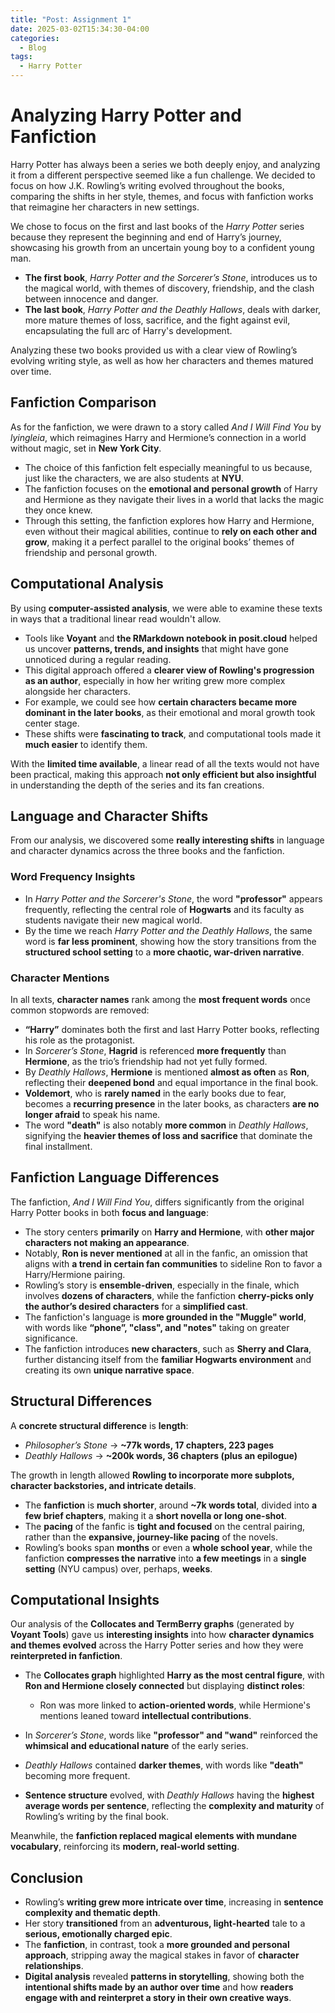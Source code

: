 ```yaml
---
title: "Post: Assignment 1"
date: 2025-03-02T15:34:30-04:00
categories:
  - Blog
tags:
  - Harry Potter
---
```


# Analyzing Harry Potter and Fanfiction

Harry Potter has always been a series we both deeply enjoy, and analyzing it from a different perspective seemed like a fun challenge. We decided to focus on how J.K. Rowling’s writing evolved throughout the books, comparing the shifts in her style, themes, and focus with fanfiction works that reimagine her characters in new settings.

We chose to focus on the first and last books of the _Harry Potter_ series because they represent the beginning and end of Harry’s journey, showcasing his growth from an uncertain young boy to a confident young man.

- **The first book**, _Harry Potter and the Sorcerer’s Stone_, introduces us to the magical world, with themes of discovery, friendship, and the clash between innocence and danger.
- **The last book**, _Harry Potter and the Deathly Hallows_, deals with darker, more mature themes of loss, sacrifice, and the fight against evil, encapsulating the full arc of Harry's development.

Analyzing these two books provided us with a clear view of Rowling’s evolving writing style, as well as how her characters and themes matured over time.

## Fanfiction Comparison

As for the fanfiction, we were drawn to a story called _And I Will Find You_ by _lyingleia_, which reimagines Harry and Hermione’s connection in a world without magic, set in **New York City**.

- The choice of this fanfiction felt especially meaningful to us because, just like the characters, we are also students at **NYU**.
- The fanfiction focuses on the **emotional and personal growth** of Harry and Hermione as they navigate their lives in a world that lacks the magic they once knew.
- Through this setting, the fanfiction explores how Harry and Hermione, even without their magical abilities, continue to **rely on each other and grow**, making it a perfect parallel to the original books’ themes of friendship and personal growth.

## Computational Analysis

By using **computer-assisted analysis**, we were able to examine these texts in ways that a traditional linear read wouldn't allow.

- Tools like **Voyant** and **the RMarkdown notebook in posit.cloud** helped us uncover **patterns, trends, and insights** that might have gone unnoticed during a regular reading.
- This digital approach offered a **clearer view of Rowling's progression as an author**, especially in how her writing grew more complex alongside her characters.
- For example, we could see how **certain characters became more dominant in the later books**, as their emotional and moral growth took center stage.
- These shifts were **fascinating to track**, and computational tools made it **much easier** to identify them.

With the **limited time available**, a linear read of all the texts would not have been practical, making this approach **not only efficient but also insightful** in understanding the depth of the series and its fan creations.

## Language and Character Shifts

From our analysis, we discovered some **really interesting shifts** in language and character dynamics across the three books and the fanfiction.

### Word Frequency Insights

- In _Harry Potter and the Sorcerer's Stone_, the word **"professor"** appears frequently, reflecting the central role of **Hogwarts** and its faculty as students navigate their new magical world.
- By the time we reach _Harry Potter and the Deathly Hallows_, the same word is **far less prominent**, showing how the story transitions from the **structured school setting** to a **more chaotic, war-driven narrative**.

### Character Mentions

In all texts, **character names** rank among the **most frequent words** once common stopwords are removed:

- **“Harry”** dominates both the first and last Harry Potter books, reflecting his role as the protagonist.
- In _Sorcerer’s Stone_, **Hagrid** is referenced **more frequently** than **Hermione**, as the trio’s friendship had not yet fully formed.
- By _Deathly Hallows_, **Hermione** is mentioned **almost as often** as **Ron**, reflecting their **deepened bond** and equal importance in the final book.
- **Voldemort**, who is **rarely named** in the early books due to fear, becomes a **recurring presence** in the later books, as characters **are no longer afraid** to speak his name.
- The word **"death"** is also notably **more common** in _Deathly Hallows_, signifying the **heavier themes of loss and sacrifice** that dominate the final installment.

## Fanfiction Language Differences

The fanfiction, _And I Will Find You_, differs significantly from the original Harry Potter books in both **focus and language**:

- The story centers **primarily** on **Harry and Hermione**, with **other major characters not making an appearance**.
- Notably, **Ron is never mentioned** at all in the fanfic, an omission that aligns with **a trend in certain fan communities** to sideline Ron to favor a Harry/Hermione pairing.
- Rowling’s story is **ensemble-driven**, especially in the finale, which involves **dozens of characters**, while the fanfiction **cherry-picks only the author’s desired characters** for a **simplified cast**.
- The fanfiction's language is **more grounded in the "Muggle" world**, with words like **“phone”, "class", and "notes"** taking on greater significance.
- The fanfiction introduces **new characters**, such as **Sherry and Clara**, further distancing itself from the **familiar Hogwarts environment** and creating its own **unique narrative space**.

## Structural Differences

A **concrete structural difference** is **length**:

- _Philosopher’s Stone_ → **~77k words, 17 chapters, 223 pages**
- _Deathly Hallows_ → **~200k words, 36 chapters (plus an epilogue)**

The growth in length allowed **Rowling to incorporate more subplots, character backstories, and intricate details**.

- The **fanfiction** is **much shorter**, around **~7k words total**, divided into **a few brief chapters**, making it a **short novella or long one-shot**.
- The **pacing** of the fanfic is **tight and focused** on the central pairing, rather than the **expansive, journey-like pacing** of the novels.
- Rowling’s books span **months** or even a **whole school year**, while the fanfiction **compresses the narrative** into **a few meetings** in a **single setting** (NYU campus) over, perhaps, **weeks**.

## Computational Insights

Our analysis of the **Collocates and TermBerry graphs** (generated by **Voyant Tools**) gave us **interesting insights** into how **character dynamics and themes evolved** across the Harry Potter series and how they were **reinterpreted in fanfiction**.

- The **Collocates graph** highlighted **Harry as the most central figure**, with **Ron and Hermione closely connected** but displaying **distinct roles**:

  - Ron was more linked to **action-oriented words**, while Hermione's mentions leaned toward **intellectual contributions**.

- In _Sorcerer’s Stone_, words like **"professor" and "wand"** reinforced the **whimsical and educational nature** of the early series.
- _Deathly Hallows_ contained **darker themes**, with words like **"death"** becoming more frequent.
- **Sentence structure** evolved, with _Deathly Hallows_ having the **highest average words per sentence**, reflecting the **complexity and maturity** of Rowling’s writing by the final book.

Meanwhile, the **fanfiction replaced magical elements with mundane vocabulary**, reinforcing its **modern, real-world setting**.

## Conclusion

- Rowling’s **writing grew more intricate over time**, increasing in **sentence complexity and thematic depth**.
- Her story **transitioned** from an **adventurous, light-hearted** tale to a **serious, emotionally charged epic**.
- The **fanfiction**, in contrast, took a **more grounded and personal approach**, stripping away the magical stakes in favor of **character relationships**.
- **Digital analysis** revealed **patterns in storytelling**, showing both the **intentional shifts made by an author over time** and how **readers engage with and reinterpret a story in their own creative ways**.
